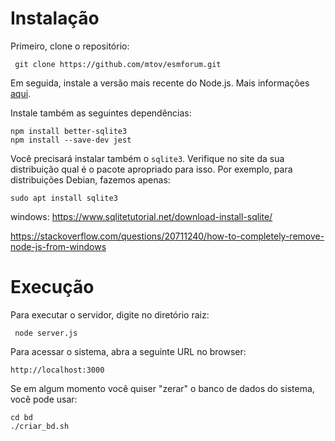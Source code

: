 # Instalação 

Primeiro, clone o repositório:

``` git clone https://github.com/mtov/esmforum.git```

Em seguida, instale a versão mais recente do Node.js. Mais informações [aqui](https://nodejs.org/en/download).

Instale também as seguintes dependências:

```console
npm install better-sqlite3
npm install --save-dev jest
```
Você precisará instalar também o ```sqlite3```. Verifique no site da sua distribuição qual é o pacote apropriado para isso. Por exemplo, para distribuições Debian, fazemos apenas:

```console
sudo apt install sqlite3
```
windows:
https://www.sqlitetutorial.net/download-install-sqlite/

https://stackoverflow.com/questions/20711240/how-to-completely-remove-node-js-from-windows

# Execução 

Para executar o servidor, digite no diretório raiz:

``` node server.js```

Para acessar o sistema, abra a seguinte URL no browser:

``` http://localhost:3000 ```


Se em algum momento você quiser "zerar" o banco de dados do sistema, você pode usar:

```
cd bd
./criar_bd.sh
```
